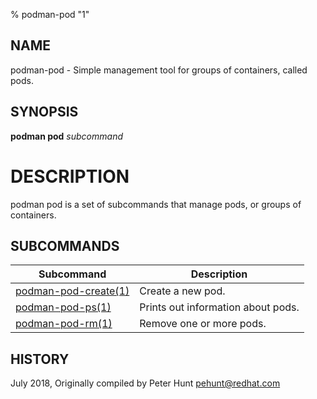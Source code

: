 % podman-pod "1"

## NAME
podman\-pod - Simple management tool for groups of containers, called pods.

## SYNOPSIS
**podman pod** *subcommand*

# DESCRIPTION
podman pod is a set of subcommands that manage pods, or groups of containers.

## SUBCOMMANDS

| Subcommand                                        | Description                                                                    |
| ------------------------------------------------- | ------------------------------------------------------------------------------ |
| [podman-pod-create(1)](podman-pod-create.1.md)    | Create a new pod.                                                              |
| [podman-pod-ps(1)](podman-pod-ps.1.md)            | Prints out information about pods.                                             |
| [podman-pod-rm(1)](podman-pod-rm.1.md)            | Remove one or more pods.                                                       |

## HISTORY
July 2018, Originally compiled by Peter Hunt <pehunt@redhat.com>
